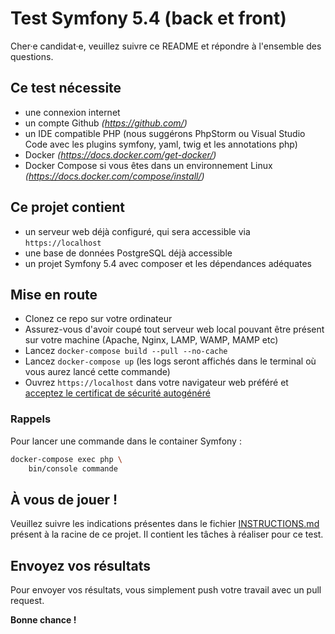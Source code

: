 # Test Symfony 5.4 (back et front)

Cher·e candidat·e, veuillez suivre ce README et répondre à l'ensemble des questions.

## Ce test nécessite
- une connexion internet
- un compte Github *(https://github.com/)*
- un IDE compatible PHP (nous suggérons PhpStorm ou Visual Studio Code avec les plugins symfony, yaml, twig et les annotations php)
- Docker *(https://docs.docker.com/get-docker/)*
- Docker Compose si vous êtes dans un environnement Linux *(https://docs.docker.com/compose/install/)*

## Ce projet contient
- un serveur web déjà configuré, qui sera accessible via `https://localhost`
- une base de données PostgreSQL déjà accessible 
- un projet Symfony 5.4 avec composer et les dépendances adéquates

## Mise en route
- Clonez ce repo sur votre ordinateur
- Assurez-vous d'avoir coupé tout serveur web local pouvant être présent sur votre machine (Apache, Nginx, LAMP, WAMP, MAMP etc)
- Lancez `docker-compose build --pull --no-cache`
- Lancez `docker-compose up` (les logs seront affichés dans le terminal où vous aurez lancé cette commande)
- Ouvrez `https://localhost` dans votre navigateur web préféré et [acceptez le certificat de sécurité autogénéré](https://stackoverflow.com/questions/7580508/getting-chrome-to-accept-self-signed-localhost-certificate/15076602#15076602)

### Rappels
Pour lancer une commande dans le container Symfony :
```bash
docker-compose exec php \
    bin/console commande
```

## À vous de jouer !
Veuillez suivre les indications présentes dans le fichier [INSTRUCTIONS.md](INSTRUCTIONS.md) présent à la racine de ce projet.
Il contient les tâches à réaliser pour ce test.

## Envoyez vos résultats
Pour envoyer vos résultats, vous simplement push votre travail avec un pull request.

**Bonne chance !**
